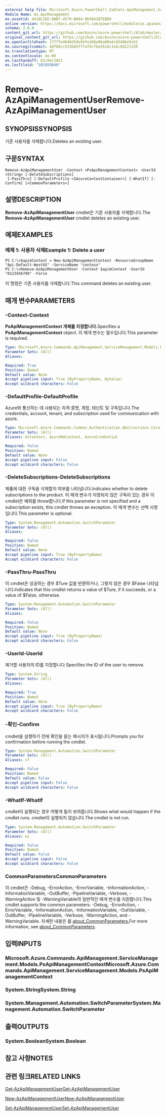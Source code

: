 ```yaml
---
external help file: Microsoft.Azure.PowerShell.Cmdlets.ApiManagement.ServiceManagement.dll-Help.xml
Module Name: Az.ApiManagement
ms.assetid: 441BC2EE-DBB7-4579-BA64-9D3042B7EBD8
online version: https://docs.microsoft.com/powershell/module/az.apimanagement/remove-azapimanagementuser
schema: 2.0.0
content_git_url: https://github.com/Azure/azure-powershell/blob/master/src/ApiManagement/ApiManagement/help/Remove-AzApiManagementUser.md
original_content_git_url: https://github.com/Azure/azure-powershell/blob/master/src/ApiManagement/ApiManagement/help/Remove-AzApiManagementUser.md
ms.openlocfilehash: 17f7fe4046d5de9dfe288a96a00e8c03486e9c61
ms.sourcegitcommit: 4dfb0cc533b83f77afdcfbe2618c1e6c8d221330
ms.translationtype: MT
ms.contentlocale: ko-KR
ms.lasthandoff: 03/04/2021
ms.locfileid: "101959040"
---
```

# <span data-ttu-id="60c31-101">Remove-AzApiManagementUser</span><span class="sxs-lookup"><span data-stu-id="60c31-101">Remove-AzApiManagementUser</span></span>

## <span data-ttu-id="60c31-102">SYNOPSIS</span><span class="sxs-lookup"><span data-stu-id="60c31-102">SYNOPSIS</span></span>
<span data-ttu-id="60c31-103">기존 사용자를 삭제합니다.</span><span class="sxs-lookup"><span data-stu-id="60c31-103">Deletes an existing user.</span></span>

## <span data-ttu-id="60c31-104">구문</span><span class="sxs-lookup"><span data-stu-id="60c31-104">SYNTAX</span></span>

```
Remove-AzApiManagementUser -Context <PsApiManagementContext> -UserId <String> [-DeleteSubscriptions]
 [-PassThru] [-DefaultProfile <IAzureContextContainer>] [-WhatIf] [-Confirm] [<CommonParameters>]
```

## <span data-ttu-id="60c31-105">설명</span><span class="sxs-lookup"><span data-stu-id="60c31-105">DESCRIPTION</span></span>
<span data-ttu-id="60c31-106">**Remove-AzApiManagementUser** cmdlet은 기존 사용자를 삭제합니다.</span><span class="sxs-lookup"><span data-stu-id="60c31-106">The **Remove-AzApiManagementUser** cmdlet deletes an existing user.</span></span>

## <span data-ttu-id="60c31-107">예제</span><span class="sxs-lookup"><span data-stu-id="60c31-107">EXAMPLES</span></span>

### <span data-ttu-id="60c31-108">예제 1: 사용자 삭제</span><span class="sxs-lookup"><span data-stu-id="60c31-108">Example 1: Delete a user</span></span>
```
PS C:\>$apimContext = New-AzApiManagementContext -ResourceGroupName "Api-Default-WestUS" -ServiceName "contoso"
PS C:\>Remove-AzApiManagementUser -Context $apimContext -UserId "0123456789" -Force
```

<span data-ttu-id="60c31-109">이 명령은 기존 사용자를 삭제합니다.</span><span class="sxs-lookup"><span data-stu-id="60c31-109">This command deletes an existing user.</span></span>

## <span data-ttu-id="60c31-110">매개 변수</span><span class="sxs-lookup"><span data-stu-id="60c31-110">PARAMETERS</span></span>

### <span data-ttu-id="60c31-111">-Context</span><span class="sxs-lookup"><span data-stu-id="60c31-111">-Context</span></span>
<span data-ttu-id="60c31-112">**PsApiManagementContext 개체를 지정합니다.**</span><span class="sxs-lookup"><span data-stu-id="60c31-112">Specifies a **PsApiManagementContext** object.</span></span>
<span data-ttu-id="60c31-113">이 매개 변수는 필수입니다.</span><span class="sxs-lookup"><span data-stu-id="60c31-113">This parameter is required.</span></span>

```yaml
Type: Microsoft.Azure.Commands.ApiManagement.ServiceManagement.Models.PsApiManagementContext
Parameter Sets: (All)
Aliases:

Required: True
Position: Named
Default value: None
Accept pipeline input: True (ByPropertyName, ByValue)
Accept wildcard characters: False
```

### <span data-ttu-id="60c31-114">-DefaultProfile</span><span class="sxs-lookup"><span data-stu-id="60c31-114">-DefaultProfile</span></span>
<span data-ttu-id="60c31-115">Azure와 통신하는 데 사용되는 자격 증명, 계정, 테넌트 및 구독입니다.</span><span class="sxs-lookup"><span data-stu-id="60c31-115">The credentials, account, tenant, and subscription used for communication with azure.</span></span>

```yaml
Type: Microsoft.Azure.Commands.Common.Authentication.Abstractions.Core.IAzureContextContainer
Parameter Sets: (All)
Aliases: AzContext, AzureRmContext, AzureCredential

Required: False
Position: Named
Default value: None
Accept pipeline input: False
Accept wildcard characters: False
```

### <span data-ttu-id="60c31-116">-DeleteSubscriptions</span><span class="sxs-lookup"><span data-stu-id="60c31-116">-DeleteSubscriptions</span></span>
<span data-ttu-id="60c31-117">제품에 대한 구독을 삭제할지 여부를 나타냅니다.</span><span class="sxs-lookup"><span data-stu-id="60c31-117">Indicates whether to delete subscriptions to the product.</span></span>
<span data-ttu-id="60c31-118">이 매개 변수가 지정되지 않은 구독이 있는 경우 이 cmdlet은 예외를 throw합니다.</span><span class="sxs-lookup"><span data-stu-id="60c31-118">If this parameter is not specified and a subscription exists, this cmdlet throws an exception.</span></span>
<span data-ttu-id="60c31-119">이 매개 변수는 선택 사항입니다.</span><span class="sxs-lookup"><span data-stu-id="60c31-119">This parameter is optional.</span></span>

```yaml
Type: System.Management.Automation.SwitchParameter
Parameter Sets: (All)
Aliases:

Required: False
Position: Named
Default value: None
Accept pipeline input: True (ByPropertyName)
Accept wildcard characters: False
```

### <span data-ttu-id="60c31-120">-PassThru</span><span class="sxs-lookup"><span data-stu-id="60c31-120">-PassThru</span></span>
<span data-ttu-id="60c31-121">이 cmdlet은 성공하는 경우 $Ture 값을 반환하거나, 그렇지 않은 경우 $False 나타냅니다.</span><span class="sxs-lookup"><span data-stu-id="60c31-121">Indicates that this cmdlet returns a value of $Ture, if it succeeds, or a value of $False, otherwise.</span></span>

```yaml
Type: System.Management.Automation.SwitchParameter
Parameter Sets: (All)
Aliases:

Required: False
Position: Named
Default value: None
Accept pipeline input: True (ByPropertyName)
Accept wildcard characters: False
```

### <span data-ttu-id="60c31-122">-UserId</span><span class="sxs-lookup"><span data-stu-id="60c31-122">-UserId</span></span>
<span data-ttu-id="60c31-123">제거할 사용자의 ID를 지정합니다.</span><span class="sxs-lookup"><span data-stu-id="60c31-123">Specifies the ID of the user to remove.</span></span>

```yaml
Type: System.String
Parameter Sets: (All)
Aliases:

Required: True
Position: Named
Default value: None
Accept pipeline input: True (ByPropertyName)
Accept wildcard characters: False
```

### <span data-ttu-id="60c31-124">-확인</span><span class="sxs-lookup"><span data-stu-id="60c31-124">-Confirm</span></span>
<span data-ttu-id="60c31-125">cmdlet을 실행하기 전에 확인을 묻는 메시지가 표시됩니다.</span><span class="sxs-lookup"><span data-stu-id="60c31-125">Prompts you for confirmation before running the cmdlet.</span></span>

```yaml
Type: System.Management.Automation.SwitchParameter
Parameter Sets: (All)
Aliases: cf

Required: False
Position: Named
Default value: False
Accept pipeline input: False
Accept wildcard characters: False
```

### <span data-ttu-id="60c31-126">-WhatIf</span><span class="sxs-lookup"><span data-stu-id="60c31-126">-WhatIf</span></span>
<span data-ttu-id="60c31-127">cmdlet이 실행되는 경우 어떻게 될지 보여줍니다.</span><span class="sxs-lookup"><span data-stu-id="60c31-127">Shows what would happen if the cmdlet runs.</span></span>
<span data-ttu-id="60c31-128">cmdlet이 실행되지 않습니다.</span><span class="sxs-lookup"><span data-stu-id="60c31-128">The cmdlet is not run.</span></span>

```yaml
Type: System.Management.Automation.SwitchParameter
Parameter Sets: (All)
Aliases: wi

Required: False
Position: Named
Default value: False
Accept pipeline input: False
Accept wildcard characters: False
```

### <span data-ttu-id="60c31-129">CommonParameters</span><span class="sxs-lookup"><span data-stu-id="60c31-129">CommonParameters</span></span>
<span data-ttu-id="60c31-130">이 cmdlet은 -Debug, -ErrorAction, -ErrorVariable, -InformationAction, -InformationVariable, -OutBuffer, -PipelineVariable, -Verbose, -WarningAction 및 -WarningVariable의 일반적인 매개 변수를 지원합니다.</span><span class="sxs-lookup"><span data-stu-id="60c31-130">This cmdlet supports the common parameters: -Debug, -ErrorAction, -ErrorVariable, -InformationAction, -InformationVariable, -OutVariable, -OutBuffer, -PipelineVariable, -Verbose, -WarningAction, and -WarningVariable.</span></span> <span data-ttu-id="60c31-131">자세한 내용은 를 [about_CommonParameters.](http://go.microsoft.com/fwlink/?LinkID=113216)</span><span class="sxs-lookup"><span data-stu-id="60c31-131">For more information, see [about_CommonParameters](http://go.microsoft.com/fwlink/?LinkID=113216).</span></span>

## <span data-ttu-id="60c31-132">입력</span><span class="sxs-lookup"><span data-stu-id="60c31-132">INPUTS</span></span>

### <span data-ttu-id="60c31-133">Microsoft.Azure.Commands.ApiManagement.ServiceManagement.Models.PsApiManagementContext</span><span class="sxs-lookup"><span data-stu-id="60c31-133">Microsoft.Azure.Commands.ApiManagement.ServiceManagement.Models.PsApiManagementContext</span></span>

### <span data-ttu-id="60c31-134">System.String</span><span class="sxs-lookup"><span data-stu-id="60c31-134">System.String</span></span>

### <span data-ttu-id="60c31-135">System.Management.Automation.SwitchParameter</span><span class="sxs-lookup"><span data-stu-id="60c31-135">System.Management.Automation.SwitchParameter</span></span>

## <span data-ttu-id="60c31-136">출력</span><span class="sxs-lookup"><span data-stu-id="60c31-136">OUTPUTS</span></span>

### <span data-ttu-id="60c31-137">System.Boolean</span><span class="sxs-lookup"><span data-stu-id="60c31-137">System.Boolean</span></span>

## <span data-ttu-id="60c31-138">참고 사항</span><span class="sxs-lookup"><span data-stu-id="60c31-138">NOTES</span></span>

## <span data-ttu-id="60c31-139">관련 링크</span><span class="sxs-lookup"><span data-stu-id="60c31-139">RELATED LINKS</span></span>

[<span data-ttu-id="60c31-140">Get-AzApiManagementUser</span><span class="sxs-lookup"><span data-stu-id="60c31-140">Get-AzApiManagementUser</span></span>](./Get-AzApiManagementUser.md)

[<span data-ttu-id="60c31-141">New-AzApiManagementUser</span><span class="sxs-lookup"><span data-stu-id="60c31-141">New-AzApiManagementUser</span></span>](./New-AzApiManagementUser.md)

[<span data-ttu-id="60c31-142">Set-AzApiManagementUser</span><span class="sxs-lookup"><span data-stu-id="60c31-142">Set-AzApiManagementUser</span></span>](./Set-AzApiManagementUser.md)


